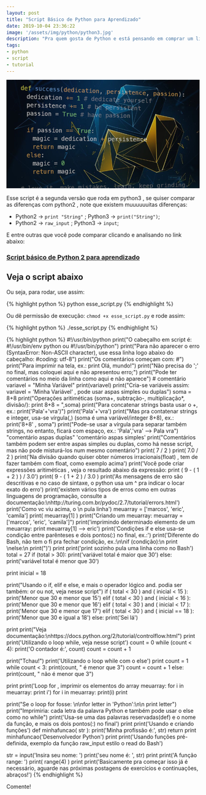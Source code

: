 ```yaml
---
layout: post
title: "Script Básico de Python para Aprendizado"
date: 2019-10-04 23:36:22
image: '/assets/img/python/python3.jpg'
description: "Pra quem gosta de Python e está pensando em comprar um livro ou fazer um curso, recomendo esse script que serve como uma 'luz'."
tags:
- python
- script
- tutorial
---
```


![Script Básico de Python para Aprendizado](/assets/img/python/python3.jpg "")

Esse script é a segunda versão que roda em python3 , se quiser comparar as diferenças com python2 , note que existem muuuuuuitas diferenças:
- Python2 → `print "String"` ; Python3 → `print("String")`;
- Python2 → `raw_input` ; Python3 → `input`;

E entre outras que você pode comparar clicando e analisando no link abaixo:
### [Script básico de Python 2 para aprendizado](https://terminalroot.com.br/2016/12/script-basico-de-python-para-aprendizado.html)


<script async src="https://pagead2.googlesyndication.com/pagead/js/adsbygoogle.js"></script>
<!-- Informat -->
<ins class="adsbygoogle"
     style="display:block"
     data-ad-client="ca-pub-2838251107855362"
     data-ad-slot="2327980059"
     data-ad-format="auto"
     data-full-width-responsive="true"></ins>
<script>
(adsbygoogle = window.adsbygoogle || []).push({});
</script>

## Veja o script abaixo

Ou seja, para rodar, use assim:

{% highlight python %}
python esse_script.py
{% endhighlight %}

Ou dê permissão de execução: `chmod +x esse_script.py` e rode assim:

{% highlight python %}
./esse_script.py
{% endhighlight %}

{% highlight python %}
#!/usr/bin/python
print("O cabeçalho em script é: #!/usr/bin/env python ou #!/usr/bin/python")
print("Para não aparecer o erro (SyntaxError: Non-ASCII character), use essa linha logo abaixo do cabeçalho: #coding: utf-8")
print("Os comentários começam com: #")
print("Para imprimir na tela, ex.: print Olá, mundo!")
print("Não precisa do ';' no final, mas coloquei aqui e não apresentou erro;")
print("Pode ter comentários no meio da linha como aqui e não aparece") # comentário
variavel = "Minha Variável"
print(variavel)
print("Cria-se variáveis assim: variavel = 'Minha Variável' , pode usar aspas simples ou duplas")
soma = 8+8
print("Operações aritiméticas (soma+, subtração-, multiplicação*, divisão/): print 8+8 = ",soma)
print("Para concatenar strings basta usar o +, ex.: print('Pala'+'vra')")
print('Pala'+'vra')
print("Mas pra contatenar strings e integer, usa-se vírgula(,) (soma é uma variável/integer 8+8), ex.: print('8+8' , soma")
print("Pode-se usar a vírgula para separar também strings, no entanto, ficará com espaço, ex.: 'Pala','vra' --> Pala vra")
"comentário aspas duplas"
'comentário aspas simples'
print("Comentários também podem ser entre aspas simples ou duplas, como há nesse script, mas não pode misturá-los num mesmo comentário")
print( 7 / 2 )
print( 7.0 / 2 )
print('Na divisão quando quiser obter números irracionais(float) , tem de fazer também com float, como exemplo acima')
print('Você pode criar expressões aritiméticas , veja o resultado abaixo da expressão: print ( 9 - ( 1 + 2 ) ) / 3.0')
print( 9 - ( 1 + 2 ) / 3.0 )
print('As mensagens de erro são descritivas e no caso de sintaxe, o python usa um  ^ pra indicar o locar exato do erro')
print('existem vários tipos de erros como em outras linguagens de programação, consulte a documentação:\nhttp://turing.com.br/pydoc/2.7/tutorial/errors.html')
print('Como vc viu acima, o \\n pula linha')
meuarray = ['marcos', 'eric', 'camila']
print( meuarray[1] )
print("Criando um meuarray: meuarray = ['marcos', 'eric', 'camila']")
print('imprimindo determinado elemento de um meuarray: print meuarray[1] --> eric')
print('Condições if e else usa-se condição entre parênteses e dois pontos(:) no final, ex.:')
print('Diferente do Bash, não tem o fi pra fechar condição, ex.:\n\nif (condição):\n	print \nelse:\n	print(")')
print
print('print sozinho pula uma linha como no Bash')
total = 27
if (total > 30):
	print('variável total é maior que 30')
else:
	print('variável total é menor que 30')

print
inicial = 18

print("Usando o if, elif e else, e mais o operador lógico and. podia ser também: or ou not, veja nesse script")
if ( total < 30 ) and ( inicial < 15 ):
	print('Menor que 30 e menor que 15')
elif ( total < 30 ) and ( inicial < 16 ):
	print('Menor que 30 e menor que 16')
elif ( total < 30 ) and ( inicial < 17 ):
	print('Menor que 30 e menor que 17')
elif ( total < 30 ) and ( inicial == 18 ):
	print('Menor que 30 e igual a 18')
else:
	print('Sei lá')

print
print("Veja documentação:\nhttps://docs.python.org/2/tutorial/controlflow.html")
print
print('Utilizando o loop while, veja nesse script')
count = 0
while (count < 4):
   print('O contador é:', count)
   count = count + 1

print("Tchau!")
print('Utilizando o loop while com o else')
print
count = 1
while count < 3:
   print(count, " é  menor que 3")
   count = count + 1
else:
   print(count, " não é menor que 3")

print
print('Loop for , imprimir os elementos do array meuarray: for i in meuarray: print i')
for i in meuarray: print(i)
print

print("Se o loop for fosse: \n\nfor letter in 'Python':\n\n	print letter")
print("Imprimiria: cada letra da palavra Python e também pode usar o else como no while")
print('Usa-se uma das palavras reservadas(def) e o nome da função, e mais os dois pontos(:) no final')
print
print('Usando e criando funções')
def minhafuncao( str ):
	print('Minha profissão é:', str)
	return
print
minhafuncao('Desenvolvedor Python')
print
print('Usando funções pré-definida, exemplo da função raw_input estilo o read do Bash')

str = input('Insira seu nome: ')
print('seu nome é: ', str)
print
print('A função range: ')
print( range(4) )
print
print('Basicamente pra começar isso já é necessário, aguarde nas próximas postagens de exercícios e continuações, abraços!')
{% endhighlight %}

Comente!
